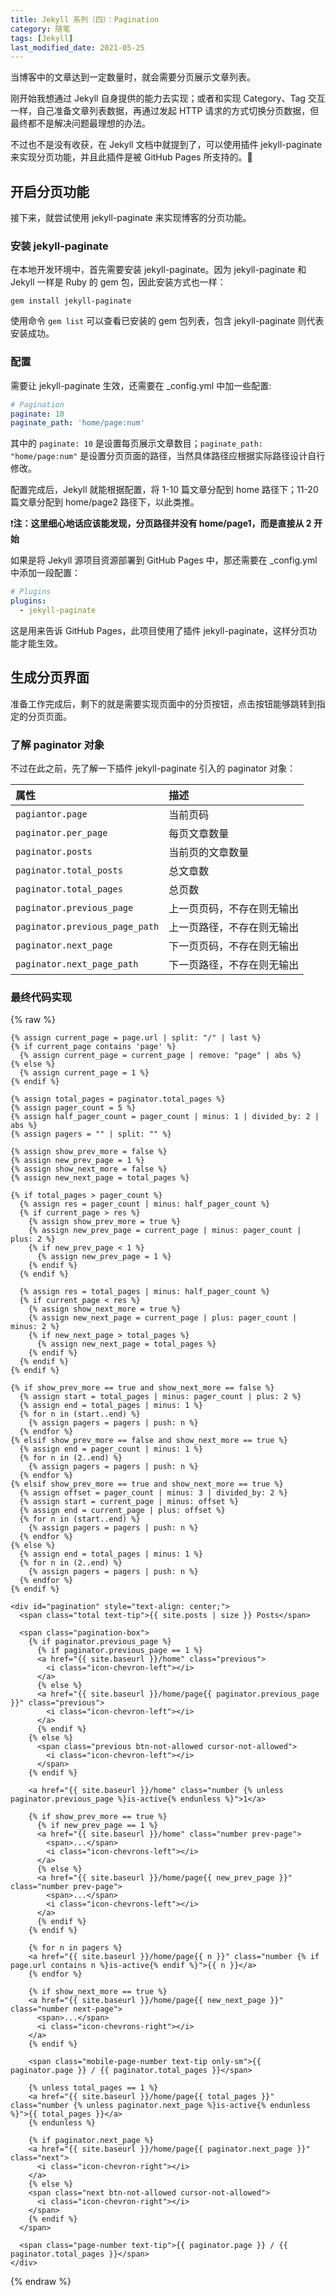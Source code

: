 ```yaml
---
title: Jekyll 系列（四）：Pagination
category: 随笔
tags: [Jekyll]
last_modified_date: 2021-05-25
---
```


当博客中的文章达到一定数量时，就会需要分页展示文章列表。

刚开始我想通过 Jekyll 自身提供的能力去实现；或者和实现 Category、Tag 交互一样，自己准备文章列表数据，再通过发起 HTTP 请求的方式切换分页数据，但最终都不是解决问题最理想的办法。

不过也不是没有收获，在 Jekyll 文档中就提到了，可以使用插件 jekyll-paginate 来实现分页功能，并且此插件是被 GitHub Pages 所支持的。🚀

## 开启分页功能

接下来，就尝试使用 jekyll-paginate 来实现博客的分页功能。

### 安装 jekyll-paginate

在本地开发环境中，首先需要安装 jekyll-paginate。因为 jekyll-paginate 和 Jekyll 一样是 Ruby 的 gem 包，因此安装方式也一样：

`gem install jekyll-paginate`

使用命令 `gem list` 可以查看已安装的 gem 包列表，包含 jekyll-paginate 则代表安装成功。

### 配置

需要让 jekyll-paginate 生效，还需要在 _config.yml 中加一些配置:

```yaml
# Pagination
paginate: 10
paginate_path: 'home/page:num'
```

其中的 `paginate: 10` 是设置每页展示文章数目；`paginate_path: "home/page:num"` 是设置分页页面的路径，当然具体路径应根据实际路径设计自行修改。

配置完成后，Jekyll 就能根据配置，将 1-10 篇文章分配到 home 路径下；11-20 篇文章分配到 home/page2 路径下，以此类推。

❗**注：这里细心地话应该能发现，分页路径并没有 home/page1，而是直接从 2 开始**

如果是将 Jekyll 源项目资源部署到 GitHub Pages 中，那还需要在 _config.yml 中添加一段配置：

```yaml
# Plugins
plugins:
  - jekyll-paginate
```

这是用来告诉 GitHub Pages，此项目使用了插件 jekyll-paginate，这样分页功能才能生效。

## 生成分页界面

准备工作完成后，剩下的就是需要实现页面中的分页按钮，点击按钮能够跳转到指定的分页页面。

### 了解 paginator 对象

不过在此之前，先了解一下插件 jekyll-paginate 引入的 paginator 对象：

| 属性                           | 描述                       |
| :----------------------------- | :------------------------- |
| `pagiantor.page`               | 当前页码                   |
| `paginator.per_page`           | 每页文章数量               |
| `paginator.posts`              | 当前页的文章数量           |
| `paginator.total_posts`        | 总文章数                   |
| `paginator.total_pages`        | 总页数                     |
| `paginator.previous_page`      | 上一页页码，不存在则无输出 |
| `paginator.previous_page_path` | 上一页路径，不存在则无输出 |
| `paginator.next_page`          | 下一页页码，不存在则无输出 |
| `paginator.next_page_path`     | 下一页路径，不存在则无输出 |

### 最终代码实现

{% raw %}

```liquid
{% assign current_page = page.url | split: "/" | last %}
{% if current_page contains 'page' %}
  {% assign current_page = current_page | remove: "page" | abs %}
{% else %}
  {% assign current_page = 1 %}
{% endif %}

{% assign total_pages = paginator.total_pages %}
{% assign pager_count = 5 %}
{% assign half_pager_count = pager_count | minus: 1 | divided_by: 2 | abs %}
{% assign pagers = "" | split: "" %}

{% assign show_prev_more = false %}
{% assign new_prev_page = 1 %}
{% assign show_next_more = false %}
{% assign new_next_page = total_pages %}

{% if total_pages > pager_count %}
  {% assign res = pager_count | minus: half_pager_count %}
  {% if current_page > res %}
    {% assign show_prev_more = true %}
    {% assign new_prev_page = current_page | minus: pager_count | plus: 2 %}
    {% if new_prev_page < 1 %}
      {% assign new_prev_page = 1 %}
    {% endif %}
  {% endif %}

  {% assign res = total_pages | minus: half_pager_count %}
  {% if current_page < res %}
    {% assign show_next_more = true %}
    {% assign new_next_page = current_page | plus: pager_count | minus: 2 %}
    {% if new_next_page > total_pages %}
      {% assign new_next_page = total_pages %}
    {% endif %}
  {% endif %}
{% endif %}

{% if show_prev_more == true and show_next_more == false %}
  {% assign start = total_pages | minus: pager_count | plus: 2 %}
  {% assign end = total_pages | minus: 1 %}
  {% for n in (start..end) %}
    {% assign pagers = pagers | push: n %}
  {% endfor %}
{% elsif show_prev_more == false and show_next_more == true %}
  {% assign end = pager_count | minus: 1 %}
  {% for n in (2..end) %}
    {% assign pagers = pagers | push: n %}
  {% endfor %}
{% elsif show_prev_more == true and show_next_more == true %}
  {% assign offset = pager_count | minus: 3 | divided_by: 2 %}
  {% assign start = current_page | minus: offset %}
  {% assign end = current_page | plus: offset %}
  {% for n in (start..end) %}
    {% assign pagers = pagers | push: n %}
  {% endfor %}
{% else %}
  {% assign end = total_pages | minus: 1 %}
  {% for n in (2..end) %}
    {% assign pagers = pagers | push: n %}
  {% endfor %}
{% endif %}

<div id="pagination" style="text-align: center;">
  <span class="total text-tip">{{ site.posts | size }} Posts</span>

  <span class="pagination-box">
    {% if paginator.previous_page %}
      {% if paginator.previous_page == 1 %}
      <a href="{{ site.baseurl }}/home" class="previous">
        <i class="icon-chevron-left"></i>
      </a>
      {% else %}
      <a href="{{ site.baseurl }}/home/page{{ paginator.previous_page }}" class="previous">
        <i class="icon-chevron-left"></i>
      </a>
      {% endif %}
    {% else %}
      <span class="previous btn-not-allowed cursor-not-allowed">
        <i class="icon-chevron-left"></i>
      </span>
    {% endif %}

    <a href="{{ site.baseurl }}/home" class="number {% unless paginator.previous_page %}is-active{% endunless %}">1</a>

    {% if show_prev_more == true %}
      {% if new_prev_page == 1 %}
      <a href="{{ site.baseurl }}/home" class="number prev-page">
        <span>...</span>
        <i class="icon-chevrons-left"></i>
      </a>
      {% else %}
      <a href="{{ site.baseurl }}/home/page{{ new_prev_page }}" class="number prev-page">
        <span>...</span>
        <i class="icon-chevrons-left"></i>
      </a>
      {% endif %}
    {% endif %}

    {% for n in pagers %}
    <a href="{{ site.baseurl }}/home/page{{ n }}" class="number {% if page.url contains n %}is-active{% endif %}">{{ n }}</a>
    {% endfor %}

    {% if show_next_more == true %}
    <a href="{{ site.baseurl }}/home/page{{ new_next_page }}" class="number next-page">
      <span>...</span>
      <i class="icon-chevrons-right"></i>
    </a>
    {% endif %}

    <span class="mobile-page-number text-tip only-sm">{{ paginator.page }} / {{ paginator.total_pages }}</span>

    {% unless total_pages == 1 %}
    <a href="{{ site.baseurl }}/home/page{{ total_pages }}" class="number {% unless paginator.next_page %}is-active{% endunless %}">{{ total_pages }}</a>
    {% endunless %}

    {% if paginator.next_page %}
    <a href="{{ site.baseurl }}/home/page{{ paginator.next_page }}" class="next">
      <i class="icon-chevron-right"></i>
    </a>
    {% else %}
    <span class="next btn-not-allowed cursor-not-allowed">
      <i class="icon-chevron-right"></i>
    </span>
    {% endif %}
  </span>

  <span class="page-number text-tip">{{ paginator.page }} / {{ paginator.total_pages }}</span>
</div>
```

{% endraw %}
